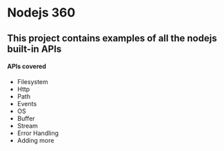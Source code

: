 # Nodejs 360
## This project contains examples of all the nodejs built-in APIs

#### APIs covered
- Filesystem
- Http
- Path
- Events
- OS
- Buffer
- Stream
- Error Handling
- Adding more

